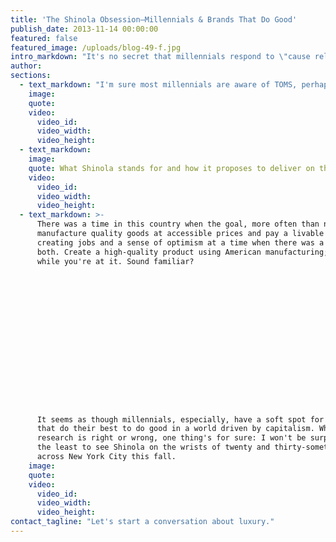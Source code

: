 ```yaml
---
title: 'The Shinola Obsession—Millennials & Brands That Do Good'
publish_date: 2013-11-14 00:00:00
featured: false
featured_image: /uploads/blog-49-f.jpg
intro_markdown: "It's no secret that millennials respond to \"cause related marketing\", according to the likes of Boston Consulting Group, Barkley, and Pew, to name a few giants. I fall firmly within the millennial generation, and although in general I find myself nodding along in vague agreement with most of the findings, ‘cause marketing' as a driver of purchases never felt quite right to me.​"
author:
sections:
  - text_markdown: "I'm sure most millennials are aware of TOMS, perhaps the most ubiquitous cause-associated brand of our generation, but they certainly aren't a must-have item. Is the cause marketing pull less effective than research suggests?\n\nThe more I think about it, the more it seems perhaps we're less interested in \"supporting a cause\", and more interested in what the association will add to the story of the product we've purchased. That seems right—you're sure to share that your Warby Parker frames provided a pair of eyeglasses to someone in need (note: the tab dedicated to explaining this aspect of the brand has an aptly named URL, \"do-good\") . That added layer of a brand's story is appealing to our generation, call it cause marketing or just call it smart positioning.\n\nWhich brings me to today's topic: Shinola. Talk about a brand doing good and doing everything right. Tom Kartsotis, founder of Fossil, has revived a decades old shoe polish company that still had equity it its name (\"You don't know sh\\*t from Shinola\"), and created an American made luxury watch, bicycle and leather goods brand. Clearly they've invested in product development: the $600+ watches ring in at that luxury level, with the quality, brand experience, and history to support it. But Kartsotis didn't just pour a bunch of money into advertising and opening retail doors—he helped Shinola to take a stand in a sea of \"brands\" simply pumping out product. Transparency, quality and pride are reflected across every touch point of the Shinola brand, from the \"Team\" images on their website to the \"About Us\" that reads more like an impassioned manifesto than a stagnant history account. He brought Shinola's factories to Detroit, where the original shoe polish brand grew up, and created jobs and skill sets in a community desperately in need of both. \"Caring\" is critical to the brand, and it seems that the world feels rather strongly that they should care about Shinola.​"
    image:
    quote:
    video:
      video_id:
      video_width:
      video_height:
  - text_markdown:
    image:
    quote: What Shinola stands for and how it proposes to deliver on the brand promise calls to mind American entrepreneurs of the early 1900s.
    video:
      video_id:
      video_width:
      video_height:
  - text_markdown: >-
      There was a time in this country when the goal, more often than not, was to
      manufacture quality goods at accessible prices and pay a livable wage, thus
      creating jobs and a sense of optimism at a time when there was a dearth of
      both. Create a high-quality product using American manufacturing; do good
      while you're at it. Sound familiar?

















      It seems as though millennials, especially, have a soft spot for brands
      that do their best to do good in a world driven by capitalism. Whether the
      research is right or wrong, one thing's for sure: I won't be surprised in
      the least to see Shinola on the wrists of twenty and thirty-somethings
      across New York City this fall.​
    image:
    quote:
    video:
      video_id:
      video_width:
      video_height:
contact_tagline: "Let's start a conversation about luxury."
---
```



